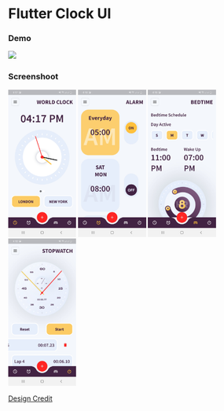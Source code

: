 # Flutter Clock UI

### Demo

<img src="demo.mp4" height="300em" />

### Screenshoot

<img src="1.jpg" height="300em" />  <img src="2.jpg" height="300em" />   <img src="3.jpg" height="300em" />   <img src="4.jpg" height="300em" />

[Design Credit](https://dribbble.com/shots/10614114-iOS-Alarm-Clock-App)